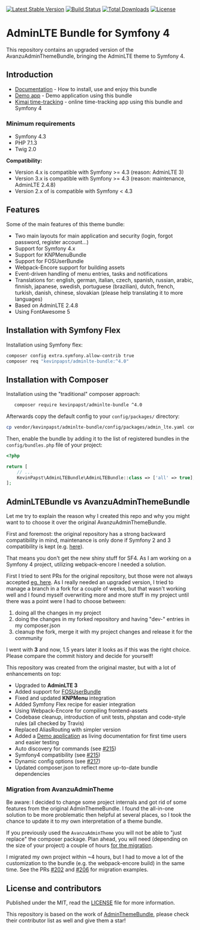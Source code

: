 [![Latest Stable Version](https://poser.pugx.org/kevinpapst/adminlte-bundle/v/stable)](https://packagist.org/packages/kevinpapst/adminlte-bundle)
[![Build Status](https://travis-ci.org/kevinpapst/AdminLTEBundle.svg?branch=master)](https://travis-ci.org/kevinpapst/AdminLTEBundle)
[![Total Downloads](https://poser.pugx.org/kevinpapst/adminlte-bundle/downloads)](https://packagist.org/packages/kevinpapst/adminlte-bundle)
[![License](https://poser.pugx.org/kevinpapst/adminlte-bundle/license)](LICENSE)

# AdminLTE Bundle for Symfony 4

This repository contains an upgraded version of the AvanzuAdminThemeBundle, bringing the AdminLTE theme to Symfony 4.

## Introduction

- [Documentation](Resources/docs/) - How to install, use and enjoy this bundle
- [Demo app](https://github.com/kevinpapst/AdminLTEBundle-Demo) - Demo application using this bundle
- [Kimai time-tracking](https://github.com/kevinpapst/kimai2) - online time-tracking app using this bundle and Symfony 4 

### Minimum requirements

- Symfony 4.3
- PHP 7.1.3
- Twig 2.0

**Compatibility:**

- Version 4.x is compatible with Symfony >= 4.3 (reason: AdminLTE 3)
- Version 3.x is compatible with Symfony >= 4.3 (reason: maintenance, AdminLTE 2.4.8)
- Version 2.x of is compatible with Symfony < 4.3

## Features

Some of the main features of this theme bundle:

- Two main layouts for main application and security (login, forgot password, register account...)
- Support for Symfony 4.x
- Support for KNPMenuBundle 
- Support for FOSUserBundle
- Webpack-Encore support for building assets
- Event-driven handling of menu entries, tasks and notifications
- Translations for: english, german, italian, czech, spanish, russian, arabic, finnish, japanese, swedish, portuguese (brazilian), dutch, french, turkish, danish, chinese, slovakian (please help translating it to more languages)
- Based on AdminLTE 2.4.8
- Using FontAwesome 5

## Installation with Symfony Flex

Installation using Symfony flex:

```bash
composer config extra.symfony.allow-contrib true
composer req "kevinpapst/adminlte-bundle:^4.0"
```

## Installation with Composer

Installation using the "traditional" composer approach:

```bash
   composer require kevinpapst/adminlte-bundle ^4.0
```

Afterwards copy the default config to your `config/packages/` directory:

```bash
cp vendor/kevinpapst/adminlte-bundle/config/packages/admin_lte.yaml config/packages/
```

Then, enable the bundle by adding it to the list of registered bundles in the `config/bundles.php` file of your project:

```php
<?php

return [
    // ...
    KevinPapst\AdminLTEBundle\AdminLTEBundle::class => ['all' => true],
];
```

## AdminLTEBundle vs AvanzuAdminThemeBundle

Let me try to explain the reason why I created this repo and why you might want to to choose it over the original AvanzuAdminThemeBundle.  

First and foremost: the original repository has a strong backward compatibility in mind, 
maintenance is only done if Symfony 2 and 3 compatibility is kept (e.g. [here](https://github.com/avanzu/AdminThemeBundle/pull/216)).

That means you don't get the new shiny stuff for SF4. As I am working on a Symfony 4 project, utilizing webpack-encore I needed a solution. 

First I tried to sent PRs for the original repository, but those were not always accepted [eg. here](https://github.com/avanzu/AdminThemeBundle/pulls/kevinpapst). 
As I really needed an upgraded version, I tried to manage a branch in a fork for a couple of weeks, but that wasn't working well 
and I found myself overwriting more and more stuff in my project until there was a point were I had to choose between:
1. doing all the changes in my project 
2. doing the changes in my forked repository and having "dev-" entries in my composer.json
3. cleanup the fork, merge it with my project changes and release it for the community

I went with **3** and now, 1.5 years later it looks as if this was the right choice. Please compare the commit history and decide for yourself!

This repository was created from the original master, but with a lot of enhancements on top:

- Upgraded to **AdminLTE 3**
- Added support for [FOSUserBundle](Resources/docs/fos_userbundle.md)
- Fixed and updated **KNPMenu** integration
- Added Symfony Flex recipe for easier integration
- Using Webpack-Encore for compiling frontend-assets
- Codebase cleanup, introduction of unit tests, phpstan and code-style rules (all checked by Travis)
- Replaced AliasRouting with simpler version
- Added a [Demo application](https://github.com/kevinpapst/AdminLTEBundle-Demo) as living documentation for first time users and easier testing
- Auto discovery for commands (see [#215](https://github.com/avanzu/AdminThemeBundle/pull/215))
- Symfony4 compatibility (see [#215](https://github.com/avanzu/AdminThemeBundle/pull/216))
- Dynamic config options (see [#217](https://github.com/avanzu/AdminThemeBundle/pull/217))
- Updated composer.json to reflect more up-to-date bundle dependencies

### Migration from AvanzuAdminTheme

Be aware: I decided to change some project internals and got rid of some features from the original AdminThemeBundle.
I found the all-in-one solution to be more problematic then helpful at several places, so I took the chance to update it to my own interpretation of a theme bundle.

If you previously used the `AvanzuAdminTheme` you will not be able to "just replace" the composer package. 
Plan ahead, you will need (depending on the size of your project) a couple of hours [for the migration](Resources/docs/migration_guide.md).

I migrated my own project within ~4 hours, but I had to move a lot of the customization to the bundle (e.g. the webpack-encore build) in the same time. 
See the PRs [#202](https://github.com/kevinpapst/kimai2/pull/202/files) and [#206](https://github.com/kevinpapst/kimai2/pull/206/files) for migration examples. 

## License and contributors

Published under the MIT, read the [LICENSE](LICENSE) file for more information.

This repository is based on the work of [AdminThemeBundle](https://github.com/avanzu/AdminThemeBundle), please check their contributor list as well and give them a star!
